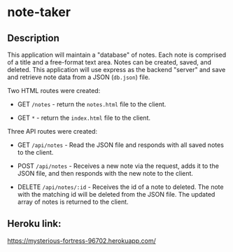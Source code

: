 # note-taker

## Description

This application will maintain a "database" of notes. Each note is comprised of a title and a free-format text area.  Notes can be created, saved, and deleted. This application will use express as the backend "server" and save and retrieve note data from a JSON (`db.json`) file.

Two HTML routes were created:

  - GET `/notes` - return the `notes.html` file to the client.

  - GET `*` - return the `index.html` file to the client.

 Three API routes were created:

  - GET `/api/notes` - Read the JSON file and responds with all saved notes to the client.

  - POST `/api/notes` - Receives a new note via the request, adds it to the JSON file, and then responds with the new note to the client.

  - DELETE `/api/notes/:id` - Receives the id of a note to deleted. The note with the matching id will be deleted from the JSON file. The updated array of notes is returned to the client.


## Heroku link:

https://mysterious-fortress-96702.herokuapp.com/
